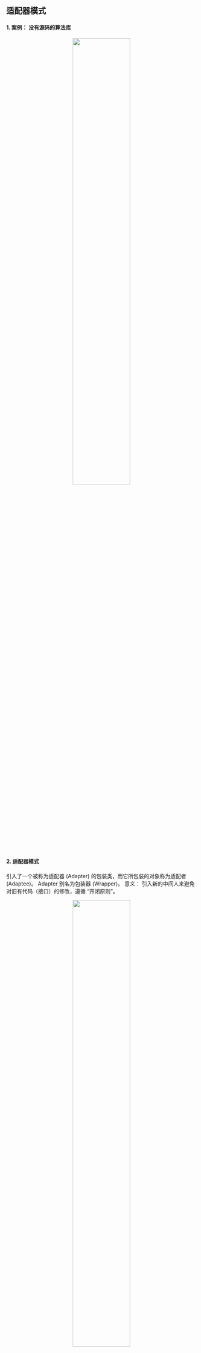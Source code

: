 ## 适配器模式

#### 1. 案例： 没有源码的算法库
<div align="center"><img src="pics/adapter-pattern-1.jpg" width="55%"></div>

#### 2. 适配器模式
引入了一个被称为适配器 (Adapter) 的包装类，而它所包装的对象称为适配者 (Adaptee)。
Adapter 别名为包装器 (Wrapper)。 意义： 引入新的中间人来避免对旧有代码（接口）的修改，遵循 “开闭原则”。
<div align="center"><img src="pics/adapter-pattern-2.jpg" width="55%"></div>

代码框架
```java
class Adapter extends Target {
	private Adaptee adaptee; //维持一个对适配者对象的引用
	
	public Adapter(Adaptee adaptee) {
		this.adaptee = adaptee;
	}
	
	public void request() {
		adaptee.specificRequest(); //转发调用
	}
}
```
适配器模式可分为对象适配器和类适配器两种。 在对象适配器模式中，适配器与适配者之间是关联关系；在类适配器模式中，适配器与适配者之间是继承（或实现）关系。

#### 3. 使用适配器模式来重用算法库中的算法
ScoreOperation 接口充当抽象目标，QuickSort 和 BinarySearch 类充当适配者，OperationAdapter 充当适配器。
<div align="center"><img src="pics/adapter-pattern-3.jpg" width="65%"></div>

代码框架
```java
# 1. 目标接口定义 （Interface）

// 抽象成绩操作类：目标接口
interface ScoreOperation {
	public int[] sort(int array[]); //成绩排序
	public int search(int array[],int key); //成绩查找
}

# 2. 适配者 （Adaptee）

// 快速排序类：适配者
class QuickSort {
	public int[] quickSort(int array[]) {
		sort(array,0,array.length-1);
		return array;
	}
 
	public void sort(int array[],int p, int r) {
		int q=0;
		if(p<r) {
			q = partition(array,p,r);
			sort(array,p,q-1);
			sort(array,q+1,r);
		}
	}
 
	public int partition(int[] a, int p, int r) {
		int x=a[r];
		int j=p-1;
		for (int i=p;i<=r-1;i++) {
			if (a[i]<=x) {
				j++;
				swap(a,j,i);
			}
		}
		swap(a,j+1,r);
		return j+1;	
	}
 
	public void swap(int[] a, int i, int j) {   
		int t = a[i];   
		a[i] = a[j];   
		a[j] = t;   
	}
}
 
// 二分查找类：适配者
class BinarySearch {
	public int binarySearch(int array[],int key) {
		int low = 0;
		int high = array.length -1;
		while(low <= high) {
			int mid = (low + high) / 2;
			int midVal = array[mid];
			if(midVal < key) {  
			    low = mid +1;  
			}
			else if (midVal > key) {  
			    high = mid -1;  
			}
			else {  
			    return 1; //找到元素返回1  
			}
		}
		return -1;  //未找到元素返回-1
	}
}

# 3. 适配器定义 （Adapter/Wrapper）

// 操作适配器：适配器
class OperationAdapter implements ScoreOperation {
	private QuickSort sortObj; //定义适配者QuickSort对象
	private BinarySearch searchObj; //定义适配者BinarySearch对象
 
	public OperationAdapter() {
		sortObj = new QuickSort();
		searchObj = new BinarySearch();
	}
 
	public int[] sort(int array[]) {  
		return sortObj.quickSort(array); //调用适配者类QuickSort的排序方法
	}
 
	public int search(int array[],int key) {  
		return searchObj.binarySearch(array,key); //调用适配者类BinarySearch的查找方法
	}
}

# 4. 工具类 XMLUtil 和配置文件

<?xml version="1.0"?>
<config>
	<className>OperationAdapter</className>
</config>

import javax.xml.parsers.*;
import org.w3c.dom.*;
import org.xml.sax.SAXException;
import java.io.*;
class XMLUtil {
// 该方法用于从 XML 配置文件中提取具体类类名，并返回一个实例对象
	public static Object getBean() {
		try {
			//创建文档对象
			DocumentBuilderFactory dFactory = DocumentBuilderFactory.newInstance();
			DocumentBuilder builder = dFactory.newDocumentBuilder();
			Document doc;							
			doc = builder.parse(new File("config.xml")); 
		
			//获取包含类名的文本节点
			NodeList nl = doc.getElementsByTagName("className");
			Node classNode=nl.item(0).getFirstChild();
			String cName=classNode.getNodeValue();
            
			//通过类名生成实例对象并将其返回
			Class c=Class.forName(cName);
			Object obj=c.newInstance();
			return obj;
		}   
		catch(Exception e) {
			e.printStackTrace();
			return null;
		}
	}
}

# 5. 主程序 （main）

class Client {
	public static void main(String args[]) {
		ScoreOperation operation;  //针对抽象目标接口编程
		operation = (ScoreOperation)XMLUtil.getBean(); //读取配置文件，反射生成对象
		int scores[] = {84,76,50,69,90,91,88,96}; //定义成绩数组
		int result[];
		int score;
		
		System.out.println("成绩排序结果：");
		result = operation.sort(scores);
 
		//遍历输出成绩
		for(int i : scores) {
			System.out.print(i + ",");
		}
		System.out.println();
		
		System.out.println("查找成绩90：");
		score = operation.search(result,90);
		if (score != -1) {
			System.out.println("找到成绩90。");
		}
		else {
			System.out.println("没有找到成绩90。");
		}
		
		System.out.println("查找成绩92：");
		score = operation.search(result,92);
		if (score != -1) {
			System.out.println("找到成绩92。");
		}
		else {
			System.out.println("没有找到成绩92。");
		}
	}
}
```
说明
```
如果需要使用其他排序算法类和查找算法类，可以增加一个新的适配器类，使用新的适配器来适配新的算法，
原有代码无须修改。 符合“开闭原则”。
```

#### 4. 类适配器
类适配器模式和对象适配器模式最大的区别在于适配器和适配者之间的关系不同。 对象适配器模式中适配器和适配者之间是关联关系，而类适配器模式中适配器和适配者是继承关系。
<div align="center"><img src="pics/adapter-pattern-4.jpg" width="55%"></div>

代码框架
```java
// 适配器类实现了抽象目标类接口 Target，并继承了适配者类

class Adapter extends Adaptee implements Target {
	public void request() {
		specificRequest();
	}
}
```
特别提醒
```
由于 Java、 C# 等语言不支持多重类继承，因此类适配器的使用受到很多限制。 例如：
    ▫ 如果目标抽象类 Target 不是接口，而是一个类，就无法使用类适配器；
    ▫ 此外，如果适配者 Adapter 为最终 (Final) 类，也无法使用类适配器。
在 Java 等面向对象编程语言中，大部分情况下我们使用的是对象适配器，类适配器较少使用。
```

#### 5. 双向适配器
如果，适配器中同时包含对目标类和适配者类的引用，那么该适配器就是一个双向适配器。
<div align="center"><img src="pics/adapter-pattern-5.jpg" width="65%"></div>

代码框架
```java
class Adapter implements Target,Adaptee {
	// 同时维持对抽象目标类和适配者的引用
	private Target target;
	private Adaptee adaptee;
	
	public Adapter(Target target) {
		this.target = target;
	}
	
	public Adapter(Adaptee adaptee) {
		this.adaptee = adaptee;
	}
	
	public void request() {
		adaptee.specificRequest();
	}
	
	public void specificRequest() {
		target.request();
	}
}
```
特别提醒
```
在实际开发中，我们很少使用双向适配器。
```

#### 6. 缺省适配器 (适配器的一种变体)
当不需要实现一个接口所提供的所有方法时，可先设计一个抽象类实现该接口，并为接口中每个方法提供一个默认实现（空方法），
那么该抽象类的子类可以选择性地覆盖父类的某些方法来实现需求。 该模式又称为 “单接口适配器模式”。
<div align="center"><img src="pics/adapter-pattern-6.jpg" width="25%"></div>

代码框架
```java
# 1. 常规接口类

class ServiceInterface {
    public void serviceMethod1() {
        ……
    }

    public void serviceMethod2() {
        ……
    }

    public void serviceMethod3() {
        ……
    }
}

# 2. 缺省适配器 （常规接口类的一个空实现版本！ 用于后续的选择性适配）
（注意要使用抽象类来定义，而不能用接口类来定义）

abstract class AbstractServiceClass {
    public void serviceMethod1() { } //空实现
    public void serviceMethod2() { }
    public void serviceMethod3() { }
}

# 3. 具体类

class ConcreteServiceClass extends AbstractServiceClass {
    public void serviceMethod1() {
        ……
    }
}
```
说明
```
ServiceInterface - 接口 （API 集合）
AbstractServiceClass - 缺省适配器 （为接口中每个方法提供一个默认实现（空方法））
意义/作用：
    在 Java 语言中，一般我们可以使用两种方式来实现窗口事件处理类: 1. 通过实现 WindowListener 接口，2. 通过继承 WindowAdapter 默认适配器类。
    如果是使用第一种方式，直接实现 WindowListener 接口，事件处理类需要实现在该接口中定义的七个方法，
    而对于大部分需求可能只需要实现一两个方法，其他方法都无须实现，但由于语言特性我们又不得不为其他方法也提供一个实现。
    （此时，继承默认适配器就显得方便很多。）
```

#### 7. 本模式优缺点
```
优：
▪ 实现了对现有类的复用，同时符合“开闭原则”。
缺：
类适配器模式
    ▪ 对于不支持多重类继承的语言，一次最多只能适配一个适配者类。
    ▪ 适配者类不能为最终类。
    ▪ 在 Java、 C# 等语言中，目标抽象类只能为接口，不能为类。
对象适配器模式
    ▪ 在适配器中置换适配者类的某些方法比较麻烦。
```
适用场景
```
▫ 关联现有类
▫ 类的接口（如方法名）不符合系统的需要，或者这些类没有源代码。
```
